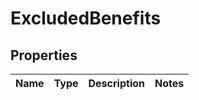 # ExcludedBenefits

## Properties
Name | Type | Description | Notes
------------ | ------------- | ------------- | -------------
